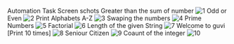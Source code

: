Automation Task Screen schots
Greater than the sum of number
![1](https://github.com/user-attachments/assets/66e0746a-a0f6-424c-a878-de3f38605014)
Odd or Even
![2](https://github.com/user-attachments/assets/47a6b9f0-b3e2-48a6-87ce-d5edde31b197)
Print Alphabets A-Z
![3](https://github.com/user-attachments/assets/fc54846d-a442-4f1f-818e-3a7f9b9163d6)
Swaping the numbers
![4](https://github.com/user-attachments/assets/a7fd8d21-776f-4ef9-a64f-94853c5fbff6)
Prime Numbers
![5](https://github.com/user-attachments/assets/30b5d2a8-4f87-4643-b35e-d23d04fadcdb)
Factorial
![6](https://github.com/user-attachments/assets/c8d8b475-0e94-443b-8da6-002a743ddb03)
Length of the given String
![7](https://github.com/user-attachments/assets/a624d087-a735-412f-93ce-7b6668f80c1c)
Welcome to guvi [Print 10 times]
![8](https://github.com/user-attachments/assets/1fb7f608-7654-4ca7-b43a-8dbaeac50c5c)
Seniour Citizen
![9](https://github.com/user-attachments/assets/490c1947-f88f-4b99-b9e2-0b53dc130126)
Coaunt of the integer
![10](https://github.com/user-attachments/assets/ee1634a4-0a42-4e57-8a1d-4e887b10059b)
